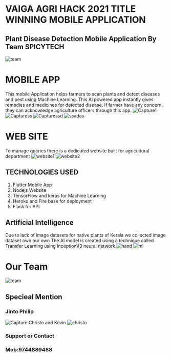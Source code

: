 # VAIGA AGRI HACK 2021 TITLE WINNING MOBILE APPLICATION
## Plant Disease Detection Mobile Application By Team  SPICYTECH
![team](https://user-images.githubusercontent.com/58629705/109700608-fd125200-7bb7-11eb-9347-d93d6ac1666a.PNG)

# MOBILE APP
This mobile Application helps farmers to scan plants and detect diseases and pest using Machine Learning. This Ai powered app instantly gives remedies and medicines for detected disease. If farmer have any concern, they can acknowledge agriculture officers through this app.
![Capture1](https://user-images.githubusercontent.com/58629705/109699844-0f3fc080-7bb7-11eb-98eb-91abc4201fbb.PNG)
![Capturess](https://user-images.githubusercontent.com/58629705/109699849-1070ed80-7bb7-11eb-89ae-56af1bd3658e.PNG)
![Capturessd](https://user-images.githubusercontent.com/58629705/109699855-11098400-7bb7-11eb-9b59-6f3f7673a413.PNG)
![ssadas](https://user-images.githubusercontent.com/58629705/109699859-123ab100-7bb7-11eb-9243-ff37bb67fdb4.PNG)


# WEB SITE
To manage queries there is a dedicated website built for agricultural department
![website1](https://user-images.githubusercontent.com/58629705/109700317-9a20bb00-7bb7-11eb-8b60-941a15cd6d64.PNG)
![website2](https://user-images.githubusercontent.com/58629705/109700327-9c831500-7bb7-11eb-8f55-eb689f849c41.PNG)


## TECHNOLOGIES USED
1. Flutter Mobile App
2. Nodejs Website
3. TensorFlow and keras for Machine Learning
4. Heroku and Fire base for deployment
5. Flask for API

## Artificial Intelligence
Due to lack of image datasets for native plants of Kerala we collected image dataset own our own
The AI model is created using a technique called Transfer Learning using InceptionV3 neural network
![hand](https://user-images.githubusercontent.com/58629705/109700427-b91f4d00-7bb7-11eb-9b38-dce44b2c586d.PNG)
![ml](https://user-images.githubusercontent.com/58629705/109700942-6d20d800-7bb8-11eb-9a67-7f0764589ac3.PNG)


# Our Team
![team](https://user-images.githubusercontent.com/58629705/109700520-dd7b2980-7bb7-11eb-8d44-63d067e18df6.jpg)
## Specieal Mention
### Jinto Philip
![Capture](https://user-images.githubusercontent.com/58629705/109702945-e7eaf280-7bba-11eb-8449-18e36bc61dd6.PNG)
Christo and Kevin
![christo](https://user-images.githubusercontent.com/58629705/109703348-5e87f000-7bbb-11eb-9d49-3765ef689052.PNG)



### Support or Contact
### Mob:9744889488
